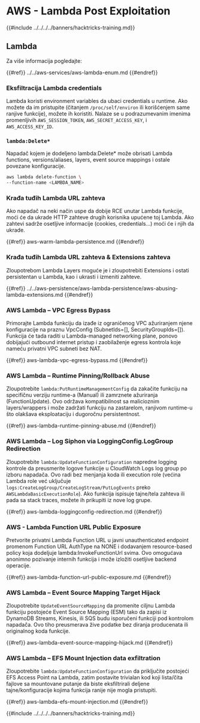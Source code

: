# AWS - Lambda Post Exploitation

{{#include ../../../../banners/hacktricks-training.md}}

## Lambda

Za više informacija pogledajte:

{{#ref}}
../../aws-services/aws-lambda-enum.md
{{#endref}}

### Eksfiltracija Lambda credentials

Lambda koristi environment variables da ubaci credentials u runtime. Ako možete da im pristupite (čitanjem `/proc/self/environ` ili korišćenjem same ranjive funkcije), možete ih koristiti. Nalaze se u podrazumevanim imenima promenljivih `AWS_SESSION_TOKEN`, `AWS_SECRET_ACCESS_KEY`, i `AWS_ACCESS_KEY_ID`.

### `lambda:Delete*`
Napadač kojem je dodeljeno lambda:Delete* može obrisati Lambda functions, versions/aliases, layers, event source mappings i ostale povezane konfiguracije.
```bash
aws lambda delete-function \
--function-name <LAMBDA_NAME>
```
### Krađa tuđih Lambda URL zahteva

Ako napadač na neki način uspe da dobije RCE unutar Lambda funkcije, moći će da ukrade HTTP zahteve drugih korisnika upućene toj Lambda. Ako zahtevi sadrže osetljive informacije (cookies, credentials...) moći će i njih da ukrade.

{{#ref}}
aws-warm-lambda-persistence.md
{{#endref}}

### Krađa tuđih Lambda URL zahteva & Extensions zahteva

Zloupotrebom Lambda Layers moguće je i zloupotrebiti Extensions i ostati persistentan u Lambda, kao i ukrasti i izmeniti zahteve.

{{#ref}}
../../aws-persistence/aws-lambda-persistence/aws-abusing-lambda-extensions.md
{{#endref}}

### AWS Lambda – VPC Egress Bypass

Primorajte Lambda funkciju da izađe iz ograničenog VPC ažuriranjem njene konfiguracije na praznu VpcConfig (SubnetIds=[], SecurityGroupIds=[]). Funkcija će tada raditi u Lambda-managed networking plane, ponovo dobijajući outbound internet pristup i zaobilaženje egress kontrola koje nameću privatni VPC subneti bez NAT.

{{#ref}}
aws-lambda-vpc-egress-bypass.md
{{#endref}}

### AWS Lambda – Runtime Pinning/Rollback Abuse

Zloupotrebite `lambda:PutRuntimeManagementConfig` da zakačite funkciju na specifičnu verziju runtime-a (Manual) ili zamrznete ažuriranja (FunctionUpdate). Ovo održava kompatibilnost sa malicioznim layers/wrappers i može zadržati funkciju na zastarelom, ranjivom runtime-u što olakšava eksploataciju i dugoročnu persistentnost.

{{#ref}}
aws-lambda-runtime-pinning-abuse.md
{{#endref}}

### AWS Lambda – Log Siphon via LoggingConfig.LogGroup Redirection

Zloupotrebite `lambda:UpdateFunctionConfiguration` napredne logging kontrole da preusmerite logove funkcije u CloudWatch Logs log group po izboru napadača. Ovo radi bez menjanja koda ili execution role (većina Lambda role već uključuje `logs:CreateLogGroup/CreateLogStream/PutLogEvents` preko `AWSLambdaBasicExecutionRole`). Ako funkcija ispisuje tajne/tela zahteva ili pada sa stack traces, možete ih prikupiti iz nove log grupe.

{{#ref}}
aws-lambda-loggingconfig-redirection.md
{{#endref}}

### AWS - Lambda Function URL Public Exposure

Pretvorite privatni Lambda Function URL u javni unauthenticated endpoint promenom Function URL AuthType na NONE i dodavanjem resource-based policy koja dodeljuje lambda:InvokeFunctionUrl svima. Ovo omogućava anonimno pozivanje internih funkcija i može izložiti osetljive backend operacije.

{{#ref}}
aws-lambda-function-url-public-exposure.md
{{#endref}}

### AWS Lambda – Event Source Mapping Target Hijack

Zloupotrebite `UpdateEventSourceMapping` da promenite ciljnu Lambda funkciju postojeće Event Source Mapping (ESM) tako da zapisi iz DynamoDB Streams, Kinesis, ili SQS budu isporučeni funkciji pod kontrolom napadača. Ovo tiho preusmerava žive podatke bez diranja producenata ili originalnog koda funkcije.

{{#ref}}
aws-lambda-event-source-mapping-hijack.md
{{#endref}}

### AWS Lambda – EFS Mount Injection data exfiltration

Zloupotrebite `lambda:UpdateFunctionConfiguration` da priključite postojeći EFS Access Point na Lambda, zatim postavite trivialan kod koji listа/čita fajlove sa mountovane putanje da biste eksfiltrirali deljene tajne/konfiguracije kojima funkcija ranije nije mogla pristupiti.

{{#ref}}
aws-lambda-efs-mount-injection.md
{{#endref}}



{{#include ../../../../banners/hacktricks-training.md}}
